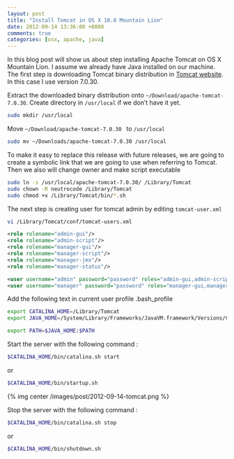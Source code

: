 ```yaml
---
layout: post
title: "Install Tomcat in OS X 10.8 Mountain Lion"
date: 2012-09-14 13:36:00 +0800
comments: true
categories: [osx, apache, java]
---
```

In this blog post will show us about step installing Apache Tomcat on OS X Mountain Lion. I assume we already have Java installed on our machine. The first step is downloading Tomcat binary distribution in <a href="http://tomcat.apache.org/">Tomcat website</a>. In this case I use version 7.0.30.

Extract the downloaded binary distribution onto <code>~/Download/apache-tomcat-7.0.30</code>.
Create directory in <code>/usr/local</code> if we don’t have it yet.

``` bash tomcat installation
sudo mkdir /usr/local
```

Move <code>~/Download/apache-tomcat-7.0.30 </code> to <code>/usr/local</code>

``` bash tomcat installation
sudo mv ~/Downloads/apache-tomcat-7.0.30 /usr/local
```

To make it easy to replace this release with future releases, we are going to create a symbolic link that we are going to use when referring to Tomcat. Then we also will change owner and make script executable

``` bash tomcat installation
sudo ln -s /usr/local/apache-tomcat-7.0.30/ /Library/Tomcat
sudo chown -R neutrocode /Library/Tomcat
sudo chmod +x /Library/Tomcat/bin/*.sh
```

The next step is creating user for tomcat admin by editing <code>tomcat-user.xml</code>
``` bash tomcat installation
vi /Library/Tomcat/conf/tomcat-users.xml
```

``` xml tomcat-users.xml
<role rolename="admin-gui"/>
<role rolename="admin-script"/>
<role rolename="manager-gui"/>
<role rolename="manager-script"/>
<role rolename="manager-jmx"/>
<role rolename="manager-status"/>

<user username="admin" password="password" roles="admin-gui,admin-script" />
<user username="manager" password="password" roles="manager-gui,manager-script,manager-jmx,manager-status" />
```

Add the following text in current user profile .bash_profile
``` bash .bash_profile
export CATALINA_HOME=/Library/Tomcat
export JAVA_HOME=/System/Library/Frameworks/JavaVM.framework/Versions/CurrentJDK/Home

export PATH=$JAVA_HOME:$PATH
```

Start the server with the following command :
``` bash start tomcat
$CATALINA_HOME/bin/catalina.sh start
```
or

``` bash start tomcat
$CATALINA_HOME/bin/startup.sh
```

{% img center /images/post/2012-09-14-tomcat.png %}

Stop the server with the following command :
``` bash start tomcat
$CATALINA_HOME/bin/catalina.sh stop
```
or

``` bash start tomcat
$CATALINA_HOME/bin/shutdown.sh
```
